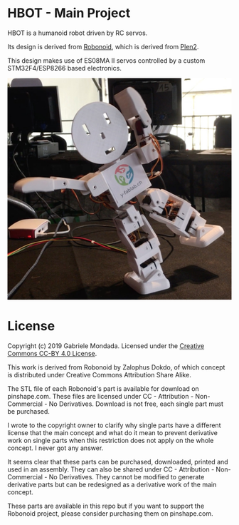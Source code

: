 # HBOT - Main Project

HBOT is a humanoid robot driven by RC servos.

Its design is derived from [Robonoid](https://www.youmagine.com/designs/humanoid-robot-robonoid-design-concept), which is derived from [Plen2](https://github.com/plenprojectcompany/PLEN2).

This design makes use of ES08MA II servos controlled by a custom STM32F4/ESP8266 based electronics.

![overview](https://raw.githubusercontent.com/gmondada/hbot-main/master/images/hbot-one-leg.jpg)

# License

Copyright (c) 2019 Gabriele Mondada.
Licensed under the [Creative Commons CC-BY 4.0 License](https://creativecommons.org/licenses/by/4.0/legalcode).

This work is derived from Robonoid by Zalophus Dokdo, of which concept is distributed under Creative Commons Attribution Share Alike.

The STL file of each Robonoid's part is available for download on pinshape.com. These files are licensed under CC - Attribution - Non-Commercial - No Derivatives. Download is not free, each single part must be purchased.

I wrote to the copyright owner to clarify why single parts have a different license that the main concept and what do it mean to prevent derivative work on single parts when this restriction does not apply on the whole concept. I never got any answer.

It seems clear that these parts can be purchased, downloaded, printed and used in an assembly. They can also be shared under CC - Attribution - Non-Commercial - No Derivatives. They cannot be modified to generate derivative parts but can be redesigned as a derivative work of the main concept.

These parts are available in this repo but if you want to support the Robonoid project, please consider purchasing them on pinshape.com.
